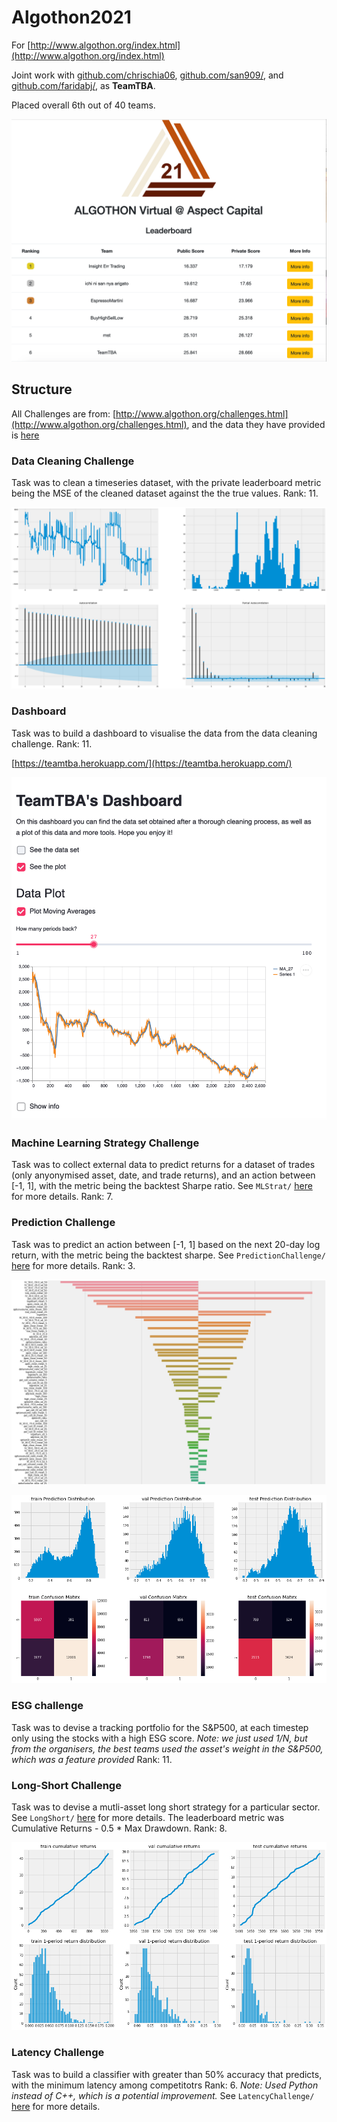 # Algothon2021


For [http://www.algothon.org/index.html](http://www.algothon.org/index.html)

Joint work with [github.com/chrischia06](https://github.com/chrischia06), [github.com/san909/](https://github.com/sanj909), and [github.com/faridabj/](https://github.com/faridabj/), as **TeamTBA**.

Placed overall 6th out of 40 teams.	

![leaderboard](imgs/leaderboard.png)

## Structure

All Challenges are from: [http://www.algothon.org/challenges.html](http://www.algothon.org/challenges.html), and the data they have provided is [here](https://drive.google.com/drive/folders/180FaVThDIFtmrCZ2cGiYskvlyvyMv5Au)

### Data Cleaning Challenge

Task was to clean a timeseries dataset, with the private leaderboard metric being the MSE of the cleaned dataset against the the true values. Rank: 11.

![cleaning](imgs/cleaning.png)

### Dashboard

Task was to build a dashboard to visualise the data from the data cleaning challenge. Rank: 11.

[https://teamtba.herokuapp.com/](https://teamtba.herokuapp.com/)

![dashboard](imgs/dashboard.png)

### Machine Learning Strategy Challenge

Task was to collect external data to predict returns for a dataset of trades (only anyonymised asset, date, and trade returns), and an action between [-1, 1], with the metric being the backtest Sharpe ratio. See `MLStrat/` [here](#MLStrat/) for more details. Rank: 7.

### Prediction Challenge

Task was to predict an action between [-1, 1] based on the next 20-day log return, with the metric being the backtest sharpe. See `PredictionChallenge/` [here](#PredictionChallenge/) for more details. Rank: 3.

![dashboard](imgs/prediction.png)

![dashboard](imgs/prediction2.png)


### ESG challenge

Task was to devise a tracking portfolio for the S&P500, at each timestep only using the stocks with a high ESG score. *Note: we just used 1/N, but from the organisers, the best teams used the asset's weight in the S&P500, which was a feature provided* Rank: 11.

### Long-Short Challenge

Task was to devise a mutli-asset long short strategy for a particular sector. See `LongShort/` [here](#LongShort/)  for more details. The leaderboard metric was Cumulative Returns - 0.5 * Max Drawdown. Rank: 8.

![dashboard](imgs/long-short.png)

### Latency Challenge

Task was to build a classifier with greater than 50% accuracy that predicts, with the minimum latency among competitotrs Rank: 6. *Note: Used Python instead of C++, which is a potential improvement.* See `LatencyChallenge/` [here](#LatencyChallenge/) for more details.



